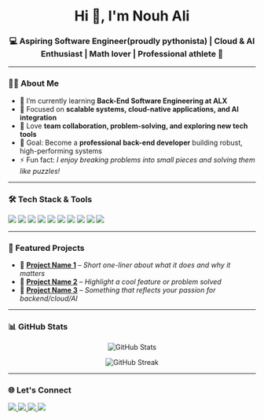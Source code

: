 <h1 align="center">Hi 👋, I'm Nouh Ali</h1>
<h3 align="center">💻 Aspiring Software Engineer(proudly pythonista) | Cloud & AI Enthusiast | Math lover | Professional athlete 🚀</h3>

---

### 👨‍💻 About Me  

- 🔭 I’m currently learning **Back-End Software Engineering at ALX**  
- 🌱 Focused on **scalable systems, cloud-native applications, and AI integration**  
- 🤝 Love **team collaboration, problem-solving, and exploring new tech tools**  
- 🎯 Goal: Become a **professional back-end developer** building robust, high-performing systems  
- ⚡ Fun fact: *I enjoy breaking problems into small pieces and solving them like puzzles!*  

---

### 🛠️ Tech Stack & Tools  

<p align="left">
  <!-- Programming Languages -->
  <img src="https://img.shields.io/badge/Python-3670A0?style=for-the-badge&logo=python&logoColor=ffdd54" />
  <img src="https://img.shields.io/badge/JavaScript-323330?style=for-the-badge&logo=javascript&logoColor=F7DF1E" />
  <img src="https://img.shields.io/badge/C-00599C?style=for-the-badge&logo=c&logoColor=white" />
  
  <!-- Frameworks & Libraries -->
  <img src="https://img.shields.io/badge/Django-092E20?style=for-the-badge&logo=django&logoColor=white" />
  <img src="https://img.shields.io/badge/Node.js-43853D?style=for-the-badge&logo=node-dot-js&logoColor=white" />
  
  <!-- Databases -->
  <img src="https://img.shields.io/badge/MySQL-005C84?style=for-the-badge&logo=mysql&logoColor=white" />
  <img src="https://img.shields.io/badge/PostgreSQL-316192?style=for-the-badge&logo=postgresql&logoColor=white" />
  
  <!-- Cloud & DevOps -->
  <img src="https://img.shields.io/badge/AWS-232F3E?style=for-the-badge&logo=amazon-aws&logoColor=white" />
  <img src="https://img.shields.io/badge/Docker-2496ED?style=for-the-badge&logo=docker&logoColor=white" />
  <img src="https://img.shields.io/badge/Kubernetes-326ce5.svg?&style=for-the-badge&logo=kubernetes&logoColor=white" />
</p>

---

### 📌 Featured Projects  

- 🔹 [**Project Name 1**](https://github.com/your-username/project1) – *Short one-liner about what it does and why it matters*  
- 🔹 [**Project Name 2**](https://github.com/your-username/project2) – *Highlight a cool feature or problem solved*  
- 🔹 [**Project Name 3**](https://github.com/your-username/project3) – *Something that reflects your passion for backend/cloud/AI*  

---

### 📊 GitHub Stats  

<p align="center">
  <img src="https://github-readme-stats.vercel.app/api?username=your-username&show_icons=true&theme=radical" alt="GitHub Stats" />
</p>  

<p align="center">
  <img src="https://github-readme-streak-stats.herokuapp.com/?user=your-username&theme=radical" alt="GitHub Streak" />
</p>  

---

### 🌐 Let's Connect  

<p align="left">
  <a href="https://www.linkedin.com/in/nouh-ali-0382651ba/" target="_blank">
    <img src="https://img.shields.io/badge/LinkedIn-0077B5?style=for-the-badge&logo=linkedin&logoColor=white" />
  </a>
 <a href="https://x.com/NoohAli96272">
  <img src="https://img.shields.io/badge/X-000000?style=for-the-badge&logo=x&logoColor=white" />
</a>
  <a href="noohali@outlook.com">
    <img src="https://img.shields.io/badge/Gmail-D14836?style=for-the-badge&logo=gmail&logoColor=white" />
  </a>
  <a href="https://nouhali.com" target="_blank">
    <img src="https://img.shields.io/badge/Portfolio-000000?style=for-the-badge&logo=About.me&logoColor=white" />
  </a>
</p>

